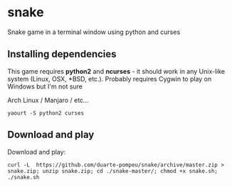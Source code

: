 snake
=====

Snake game in a terminal window using python and curses

## Installing dependencies

This game requires **python2** and **ncurses** - it should work in any Unix-like system (Linux, OSX, *BSD, etc.). Probably requires Cygwin to play on Windows but I'm not sure


Arch Linux / Manjaro / etc...
```
yaourt -S python2 curses
```

## Download and play


Download and play: 
```
curl -L  https://github.com/duarte-pompeu/snake/archive/master.zip > snake.zip; unzip snake.zip; cd ./snake-master/; chmod +x snake.sh; ./snake.sh
```
